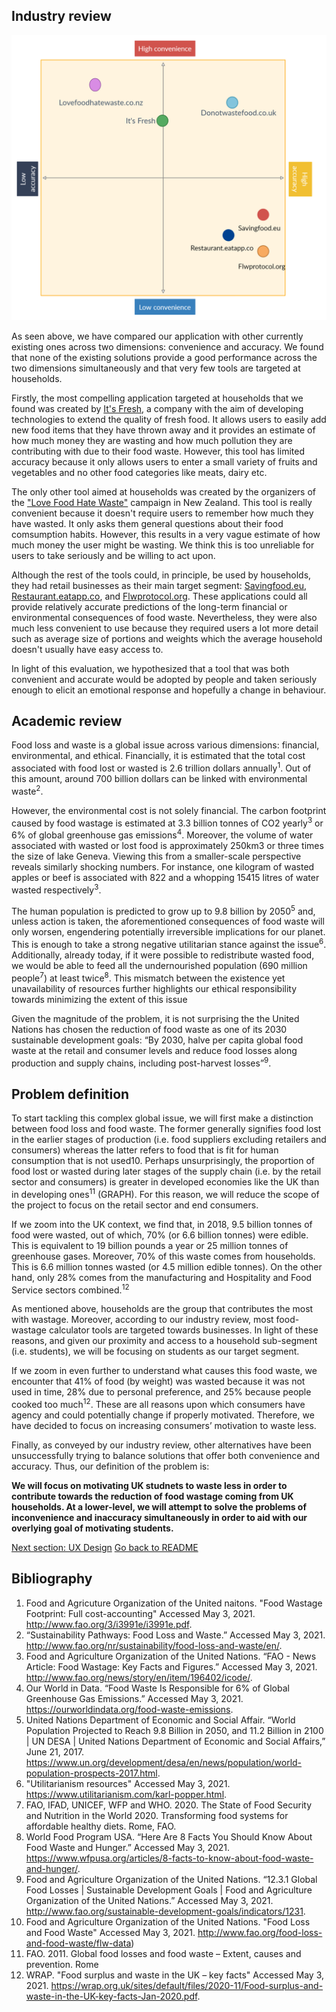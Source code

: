 




## Industry review

![Alternative analysis](Images/BackgroundAndMotivation/alternatives.png)

As seen above, we have compared our application with other currently existing ones across two dimensions: convenience and accuracy. We found that none of the existing solutions provide a good performance across the two dimensions simultaneously and that very few tools are targeted at households.

Firstly, the most compelling application targeted at households that we found was created by [It's Fresh](https://www.itsfresh.com/food-waste-calculator/survey.html), a company with the aim of developing technologies to extend the quality of fresh food. It allows users to easily add new food items that they have thrown away and it provides an estimate of how much money they are wasting and how much pollution they are contributing with due to their food waste. However, this tool has limited accuracy because it only allows users to enter a small variety of fruits and vegetables and no other food categories like meats, dairy etc.

The only other tool aimed at households was created by the organizers of the ["Love Food Hate Waste"](https://lovefoodhatewaste.co.nz/quiz-much-money-wasting-throw-away-food/) campaign in New Zealand. This tool is really convenient because it doesn't require users to remember how much they have wasted. It only asks them general questions about their food comsumption habits. However, this results in a very vague estimate of how much money the user might be wasting. We think this is too unreliable for users to take seriously and be willing to act upon.

Although the rest of the tools could, in principle, be used by households, they had retail businesses as their main target segment: [Savingfood.eu](https://savingfood.eu/food-waste-calculator/), [Restaurant.eatapp.co](https://restaurant.eatapp.co/free-food-cost-calculator), and [Flwprotocol.org](https://flwprotocol.org/why-measure/food-loss-and-waste-value-calculator/). These applications could all provide relatively accurate predictions of the long-term financial or environmental consequences of food waste. Nevertheless, they were also much less convenient to use because they required users a lot more detail such as average size of portions and weights which the average household doesn't usually have easy access to.

In light of this evaluation, we hypothesized that a tool that was both convenient and accurate would be adopted by people and taken seriously enough to elicit an emotional response and hopefully a change in behaviour.

## Academic review

Food loss and waste is a global issue across various dimensions: financial, environmental, and ethical. Financially, it is estimated that the total cost associated with food lost or wasted is 2.6 trillion dollars annually<sup>1</sup>. Out of this amount, around 700 billion dollars can be linked with environmental waste<sup>2</sup>. 

However, the environmental cost is not solely financial. The carbon footprint caused by food wastage is estimated at 3.3 billion tonnes of CO2 yearly<sup>3</sup> or 6% of global greenhouse gas emissions<sup>4</sup>. Moreover, the volume of water associated with wasted or lost food is approximately 250km3 or three times the size of lake Geneva. Viewing this from a smaller-scale perspective reveals similarly shocking numbers. For instance, one kilogram of wasted apples or beef is associated with 822 and a whopping 15415 litres of water wasted respectively<sup>3</sup>.

The human population is predicted to grow up to 9.8 billion by 2050<sup>5</sup> and, unless action is taken, the aforementioned consequences of food waste will only worsen, engendering potentially irreversible implications for our planet. This is enough to take a strong negative utilitarian stance against the issue<sup>6</sup>. Additionally, already today, if it were possible to redistribute wasted food, we would be able to feed all the undernourished population (690 million people<sup>7</sup>) at least twice<sup>8</sup>. This mismatch between the existence yet unavailability of resources further highlights our ethical responsibility towards minimizing the extent of this issue

Given the magnitude of the problem, it is not surprising the the United Nations has chosen the reduction of food waste as one of its 2030 sustainable development goals: “By 2030, halve per capita global food waste at the retail and consumer levels and reduce food losses along production and supply chains, including post-harvest losses”<sup>9</sup>.

## Problem definition

To start tackling this complex global issue, we will first make a distinction between food loss and food waste. The former generally signifies food lost in the earlier stages of production (i.e. food suppliers excluding retailers and consumers) whereas the latter refers to food that is fit for human consumption that is not used<suo>10</sup>. Perhaps unsurprisingly, the proportion of food lost or wasted during later stages of the supply chain (i.e. by the retail sector and consumers) is greater in developed economies like the UK than in developing ones<sup>11</sup> (GRAPH). For this reason, we will reduce the scope of the project to focus on the retail sector and end consumers.

If we zoom into the UK context, we find that, in 2018, 9.5 billion tonnes of food were wasted, out of which, 70% (or 6.6 billion tonnes) were edible. This is equivalent to 19 billion pounds a year or 25 million tonnes of greenhouse gases. Moreover, 70% of this waste comes from households. This is 6.6 million tonnes wasted (or 4.5 million edible tonnes). On the other hand, only 28% comes from the manufacturing and Hospitality and Food Service sectors combined.<sup>12</sup>

As mentioned above, households are the group that contributes the most with wastage. Moreover, according to our industry review, most food-wastage calculator tools are targeted towards businesses. In light of these reasons, and given our proximity and access to a household sub-segment (i.e. students), we will be focusing on students as our target segment.

If we zoom in even further to understand what causes this food waste, we encounter that 41% of food (by weight) was wasted because it was not used in time, 28% due to personal preference, and 25% because people cooked too much<sup>12</sup>. These are all reasons upon which consumers have agency and could potentially change if properly motivated. Therefore, we have decided to focus on increasing consumers’ motivation to waste less.

Finally, as conveyed by our industry review, other alternatives have been unsuccessfully trying to balance solutions that offer both convenience and accuracy. Thus, our definition of the problem is:

<b>We will focus on motivating UK studnets to waste less in order to contribute towards the reduction of food wastage coming from UK households. At a lower-level, we will attempt to solve the problems of inconvenience and inaccuracy simultaneously in order to aid with our overlying goal of motivating students.</b>

[Next section: UX Design](https://github.com/gabrielchuv/SE7/blob/main/Portfolio/UXDesign.md)
[Go back to README](https://github.com/gabrielchuv/SE7/blob/main/README.md)


  
## Bibliography

1. Food and Agricuture Organization of the United naitons. "Food Wastage Footprint: Full cost-accounting" Accessed May 3, 2021. http://www.fao.org/3/i3991e/i3991e.pdf.
2. “Sustainability Pathways: Food Loss and Waste.” Accessed May 3, 2021. http://www.fao.org/nr/sustainability/food-loss-and-waste/en/.
3. Food and Agriculture Organization of the United Nations. “FAO - News Article: Food Wastage: Key Facts and Figures.” Accessed May 3, 2021. http://www.fao.org/news/story/en/item/196402/icode/.
4. Our World in Data. “Food Waste Is Responsible for 6% of Global Greenhouse Gas Emissions.” Accessed May 3, 2021. https://ourworldindata.org/food-waste-emissions.
5. United Nations Department of Economic and Social Affair. “World Population Projected to Reach 9.8 Billion in 2050, and 11.2 Billion in 2100 | UN DESA | United Nations Department of Economic and Social Affairs,” June 21, 2017. https://www.un.org/development/desa/en/news/population/world-population-prospects-2017.html.
6. "Utilitarianism resources" Accessed May 3, 2021. https://www.utilitarianism.com/karl-popper.html.
7. FAO, IFAD, UNICEF, WFP and WHO. 2020. The State of Food Security and Nutrition in the World 2020. Transforming food systems for affordable healthy diets. Rome, FAO.
8. World Food Program USA. “Here Are 8 Facts You Should Know About Food Waste and Hunger.” Accessed May 3, 2021. https://www.wfpusa.org/articles/8-facts-to-know-about-food-waste-and-hunger/.
9. Food and Agriculture Organization of the United Nations. “12.3.1 Global Food Losses | Sustainable Development Goals | Food and Agriculture Organization of the United Nations.” Accessed May 3, 2021. http://www.fao.org/sustainable-development-goals/indicators/1231.
10. Food and Agriculture Organization of the United Nations. "Food Loss and Food Waste" Accessed May 3, 2021. http://www.fao.org/food-loss-and-food-waste/flw-data)
11. FAO. 2011. Global food losses and food waste – Extent, causes and prevention. Rome
12. WRAP. "Food surplus and waste in the UK – key facts" Accessed May 3, 2021. https://wrap.org.uk/sites/default/files/2020-11/Food-surplus-and-waste-in-the-UK-key-facts-Jan-2020.pdf.



  
  


  
  


  
  


  
  


  
  


  
  
